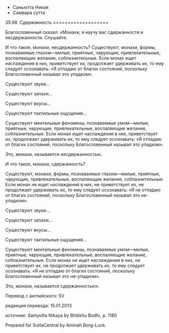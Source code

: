 









* Саньютта Никая
* Самвара сутта


35\.98\. Сдержанность
\=\=\=\=\=\=\=\=\=\=\=\=\=\=\=\=\=\=\=



Благословенный сказал: «Монахи, я научу вас сдержанности и несдержанности\. Слушайте\.


И что такое, монахи, несдержанность? Существуют, монахи, формы, познаваемые глазом—милые, приятные, чарующие, привлекательные, воспаляющие желание, соблазнительные\. Если монах ищет наслаждения в них, приветствует их, продолжает удерживать их, то ему следует осознавать: «Я отпадаю от благих состояний, поскольку Благословенный называл это упадком»\.


Существуют звуки…


Существуют запахи…


Существуют вкусы…


Существуют тактильные ощущения…


Существуют ментальные феномены, познаваемые умом—милые, приятные, чарующие, привлекательные, воспаляющие желание, соблазнительные\. Если монах ищет наслаждения в них, приветствует их, продолжает удерживать их, то ему следует осознавать: «Я отпадаю от благих состояний, поскольку Благословенный называл это упадком»\.


Это, монахи, называется несдержанностью\.


И что такое, монахи, сдержанность?


Существуют, монахи, формы, познаваемые глазом—милые, приятные, чарующие, привлекательные, воспаляющие желание, соблазнительные\. Если монах не ищет наслаждения в них, не приветствует их, не продолжает удерживать их, то ему следует осознавать: «Я не отпадаю от благих состояний, поскольку Благословенный называл это не\-упадком»\.


Существуют звуки…


Существуют запахи…


Существуют вкусы…


Существуют тактильные ощущения…


Существуют ментальные феномены, познаваемые умом—милые, приятные, чарующие, привлекательные, воспаляющие желание, соблазнительные\. Если монах не ищет наслаждения в них, не приветствует их, не продолжает удерживать их, то ему следует осознавать: «Я не отпадаю от благих состояний, поскольку Благословенный называл это не\-упадком»\.


Это, монахи, называется сдержанностью»\.



Перевод с английского: SV


редакция перевода: 15\.01\.2013


источник: Samyutta Nikaya by Bhikkhu Bodhi, p\. 1180


Prepared for SuttaCentral by Aminah Borg\-Luck\.






